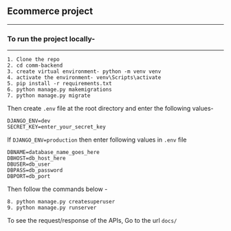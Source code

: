## Ecommerce project
___
### To run the project locally-
___
````
1. Clone the repo
2. cd comm-backend
3. create virtual environment- python -m venv venv
4. activate the environment- venv\Scripts\activate
5. pip install -r requirements.txt
6. python manage.py makemigrations
7. python manage.py migrate
````
Then create `.env` file at the root directory and enter the following values-
````
DJANGO_ENV=dev
SECRET_KEY=enter_your_secret_key
````
If `DJANGO_ENV=production` then enter following values in `.env` file
````angular2html
DBNAME=database_name_goes_here
DBHOST=db_host_here
DBUSER=db_user
DBPASS=db_password
DBPORT=db_port
````
Then follow the commands below -
````angular2html
8. python manage.py createsuperuser
9. python manage.py runserver
````

To see the request/response of the APIs, Go to the url `docs/`